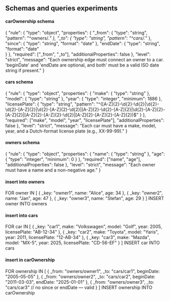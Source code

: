 ## Schemas and queries experiments

#### carOwnership schema

{
  "rule": {
    "type": "object",
    "properties": {
      "_from": {
        "type": "string",
        "pattern": "^owners/.*"
      },
      "_to": {
        "type": "string",
        "pattern": "^cars/.*"
      },
      "since": {
        "type": "string",
        "format": "date"
      },
      "endDate": {
        "type": "string",
        "format": "date"  
      }
    },
    "required": ["_from", "_to"],
    "additionalProperties": false
  },
  "level": "strict",
  "message": "Each ownership edge must connect an owner to a car. 'beginDate' and 'endDate are optional, and both' must be a valid ISO date string if present."
}

#### cars schema

{
  "rule": {
    "type": "object",
    "properties": {
      "make": { "type": "string" },
      "model": { "type": "string" },
      "year": { "type": "integer", "minimum": 1886 },
      "licensePlate": {
        "type": "string",
        "pattern": "^([A-Z]{2}-\\d{2}-\\d{2}|\\d{2}-\\d{2}-[A-Z]{2}|\\d{2}-[A-Z]{2}-\\d{2}|[A-Z]{2}-\\d{2}-[A-Z]{2}|\\d{2}-[A-Z]{2}-[A-Z]{2}|[A-Z]{2}-[A-Z]{2}-\\d{2}|[A-Z]{2}-[A-Z]{2}-[A-Z]{2})$"
      }
    },
    "required": ["make", "model", "year", "licensePlate"],
    "additionalProperties": false
  },
  "level": "strict",
  "message": "Each car must have a make, model, year, and a Dutch-format license plate (e.g., XX-99-99)."
}


#### owners schema

{
  "rule": {
    "type": "object",
    "properties": {
      "name": { "type": "string" },
      "age": { "type": "integer", "minimum": 0 }
    },
    "required": ["name", "age"],
    "additionalProperties": false
  },
  "level": "strict",
  "message": "Each owner must have a name and a non-negative age."
}


#### insert into owners

FOR owner IN [
  { _key: "owner1", name: "Alice", age: 34 },
  { _key: "owner2", name: "Jan", age: 47 },
  { _key: "owner3", name: "Stefan", age: 29 }
]
INSERT owner INTO owners

#### insert into cars

FOR car IN [
  { _key: "car1", make: "Volkswagen", model: "Golf", year: 2005, licensePlate: "AB-12-34" },
  { _key: "car2", make: "Toyota", model: "Yaris", year: 2011, licensePlate: "12-AB-34" },
  { _key: "car3", make: "Mazda", model: "MX-5", year: 2025, licensePlate: "CD-56-EF" }
]
INSERT car INTO cars

#### insert in carOwnership

FOR ownership IN [
  {
    _from: "owners/owner1",
    _to: "cars/car1",
    beginDate: "2005-05-05"
  },
  {
    _from: "owners/owner2",
    _to: "cars/car2",
    beginDate: "2011-03-03",
    endDate: "2025-01-01"
  },
  {
    _from: "owners/owner3",
    _to: "cars/car3"
    // no since or endDate — valid
  }
]
INSERT ownership INTO carOwnership
